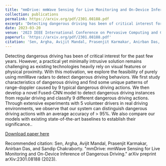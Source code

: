 ```yaml
---
title: "mmDrive: mmWave Sensing for Live Monitoring and On-Device Inference of Dangerous Driving"
collection: publications
permalink: https://arxiv.org/pdf/2301.08188.pdf
excerpt: 'Detecting dangerous driving has been of critical interest for the past few years. However, a practical yet minimally intrusive solution remains challenging as existing technologies heavily rely on visual features or physical proximity. With this motivation, we explore the feasibility of purely using mmWave radars to detect dangerous driving behaviors. We first study characteristics of dangerous driving and find some unique patterns of range-doppler caused by 9 typical dangerous driving actions. We then develop a novel Fused-CNN model to detect dangerous driving instances from regular driving and classify 9 different dangerous driving actions. Through extensive experiments with 5 volunteer drivers in real driving environments, we observe that our system can distinguish dangerous driving actions with an average accuracy of > 95%. We also compare our models with existing state-of-the-art baselines to establish their significance.'
date: 2023-03-20
venue: '2023 IEEE International Conference on Pervasive Computing and Communications (PerCom 2023)'
paperurl: 'https://arxiv.org/pdf/2301.08188.pdf'
citation: 'Sen, Argha, Avijit Mandal, Prasenjit Karmakar, Anirban Das, and Sandip Chakraborty. "mmDrive: mmWave Sensing for Live Monitoring and On-Device Inference of Dangerous Driving." arXiv preprint arXiv:2301.08188 (2023).'
---
```

Detecting dangerous driving has been of critical interest for the past few years. However, a practical yet minimally intrusive solution remains challenging as existing technologies heavily rely on visual features or physical proximity. With this motivation, we explore the feasibility of purely using mmWave radars to detect dangerous driving behaviors. We first study characteristics of dangerous driving and find some unique patterns of range-doppler caused by 9 typical dangerous driving actions. We then develop a novel Fused-CNN model to detect dangerous driving instances from regular driving and classify 9 different dangerous driving actions. Through extensive experiments with 5 volunteer drivers in real driving environments, we observe that our system can distinguish dangerous driving actions with an average accuracy of > 95%. We also compare our models with existing state-of-the-art baselines to establish their significance..

[Download paper here](https://arxiv.org/pdf/2301.08188.pdf)

Recommended citation: Sen, Argha, Avijit Mandal, Prasenjit Karmakar, Anirban Das, and Sandip Chakraborty. "mmDrive: mmWave Sensing for Live Monitoring and On-Device Inference of Dangerous Driving." arXiv preprint arXiv:2301.08188 (2023).